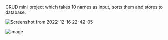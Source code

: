 CRUD mini project which takes 10 names as input, sorts them and stores to database.

![Screenshot from 2022-12-16 22-42-05](https://user-images.githubusercontent.com/98252592/208166532-9c1e9ba7-6fe9-448a-b2ad-ce205bb262fa.png)

![image](https://user-images.githubusercontent.com/98252592/208167058-29caf7c8-2bec-4495-933e-f1bca320c120.png)
